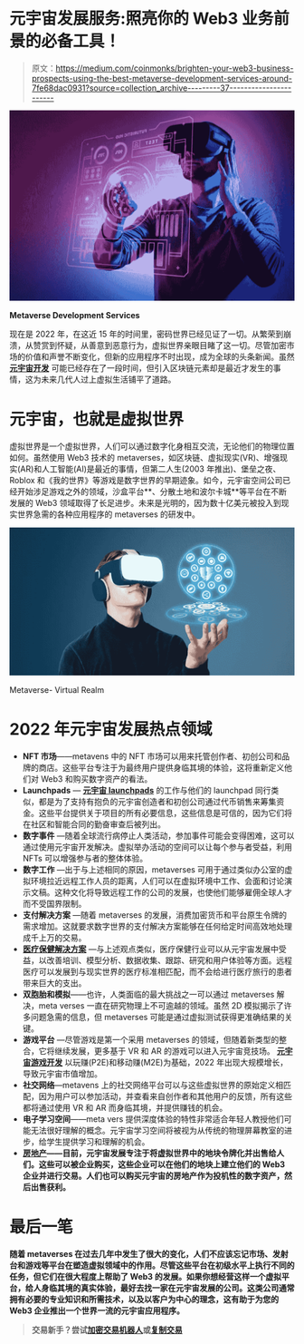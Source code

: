 # 元宇宙发展服务:照亮你的 Web3 业务前景的必备工具！

> 原文：<https://medium.com/coinmonks/brighten-your-web3-business-prospects-using-the-best-metaverse-development-services-around-7fe68dac0931?source=collection_archive---------37----------------------->

![](img/ae60ff1fa34ffcfe9f29b27573e95c37.png)

**Metaverse Development Services**

现在是 2022 年，在这近 15 年的时间里，密码世界已经见证了一切。从繁荣到崩溃，从赞赏到怀疑，从善意到恶意行为，虚拟世界亲眼目睹了这一切。尽管加密市场的价值和声誉不断变化，但新的应用程序不时出现，成为全球的头条新闻。虽然 [**元宇宙开发**](https://bit.ly/3PNZNOg) 可能已经存在了一段时间，但引入区块链元素却是最近才发生的事情，这为未来几代人过上虚拟生活铺平了道路。

# 元宇宙，也就是虚拟世界

虚拟世界是一个虚拟世界，人们可以通过数字化身相互交流，无论他们的物理位置如何。虽然使用 Web3 技术的 metaverses，如区块链、虚拟现实(VR)、增强现实(AR)和人工智能(AI)是最近的事情，但第二人生(2003 年推出)、堡垒之夜、Roblox 和《我的世界》等游戏是数字世界的早期迹象。如今，元宇宙空间公司已经开始涉足游戏之外的领域，沙盒平台**、分散土地和波尔卡城**等平台在不断发展的 Web3 领域取得了长足进步。未来是光明的，因为数十亿美元被投入到现实世界急需的各种应用程序的 metaverses 的研发中。

![](img/4f7c360098c4117618328f36237ee742.png)

Metaverse- Virtual Realm

# 2022 年元宇宙发展热点领域

*   **NFT 市场**——metavens 中的 NFT 市场可以用来托管创作者、初创公司和品牌的商店。这些平台专注于为最终用户提供身临其境的体验，这将重新定义他们对 Web3 和购买数字资产的看法。
*   **Launchpads** — [**元宇宙 launchpads**](https://bit.ly/3zOQ7NX) 的工作与他们的 launchpad 同行类似，都是为了支持有抱负的元宇宙创造者和初创公司通过代币销售来筹集资金。这些平台提供关于项目的所有必要信息，这些信息是可信的，因为它们将在社区和智能合同的勤奋审查后被列出。
*   **数字事件** —随着全球流行病停止人类活动，参加事件可能会变得困难，这可以通过使用元宇宙开发解决。虚拟举办活动的空间可以让每个参与者受益，利用 NFTs 可以增强参与者的整体体验。
*   **数字工作** —出于与上述相同的原因，metaverses 可用于通过类似办公室的虚拟环境拉近远程工作人员的距离，人们可以在虚拟环境中工作、会面和讨论演示文稿。这种文化将导致远程工作的公司的发展，也使他们能够雇佣全球人才而不受国界限制。
*   **支付解决方案** —随着 metaverses 的发展，消费加密货币和平台原生令牌的需求增加。这就要求数字世界的支付解决方案能够在任何给定时间高效地处理成千上万的交易。
*   [**医疗保健解决方案**](https://bit.ly/3vuYLOY) —与上述观点类似，医疗保健行业可以从元宇宙发展中受益，以改善培训、模型分析、数据收集、跟踪、研究和用户体验等方面。远程医疗可以发展到与现实世界的医疗标准相匹配，而不会给进行医疗旅行的患者带来巨大的支出。
*   **双胞胎和模拟**——也许，人类面临的最大挑战之一可以通过 metaverses 解决，meta verses 一直在研究物理上不可逾越的领域。虽然 2D 模拟揭示了许多问题急需的信息，但 metaverses 可能是通过虚拟测试获得更准确结果的关键。
*   **游戏平台** —尽管游戏是第一个采用 metaverses 的领域，但随着新类型的整合，它将继续发展，更多基于 VR 和 AR 的游戏可以进入元宇宙竞技场。 [**元宇宙游戏开发**](https://bit.ly/3bj1O63) 以玩赚(P2E)和移动赚(M2E)为基础，2022 年出现大规模增长，导致元宇宙市值增加。
*   **社交网络**—metavens 上的社交网络平台可以与这些虚拟世界的原始定义相匹配，因为用户可以参加活动，并查看来自创作者和其他用户的反馈，所有这些都将通过使用 VR 和 AR 而身临其境，并提供赚钱的机会。
*   **电子学习空间**——meta vers 提供深度体验的特性非常适合年轻人教授他们可能无法很好理解的概念。元宇宙学习空间将被视为从传统的物理屏幕教室的进步，给学生提供学习和理解的机会。
*   [**房地产**](https://bit.ly/3cVA6MS)**——目前，元宇宙发展专注于将虚拟世界中的地块令牌化并出售给人们。这些可以被企业购买，这些企业可以在他们的地块上建立他们的 Web3 企业并进行交易。人们也可以购买元宇宙的房地产作为投机性的数字资产，然后出售获利。**

# **最后一笔**

**随着 metaverses 在过去几年中发生了很大的变化，人们不应该忘记市场、发射台和游戏等平台在塑造虚拟领域中的作用。尽管这些平台在初级水平上执行不同的任务，但它们在很大程度上帮助了 Web3 的发展。如果你想经营这样一个虚拟平台，给人身临其境的真实体验，最好去找一家在元宇宙发展的公司。这类公司通常拥有必要的专业知识和所需技术，以及以客户为中心的理念，这有助于为您的 Web3 企业推出一个世界一流的元宇宙应用程序。**

> **交易新手？尝试[加密交易机器人](/coinmonks/crypto-trading-bot-c2ffce8acb2a)或[复制交易](/coinmonks/top-10-crypto-copy-trading-platforms-for-beginners-d0c37c7d698c)**